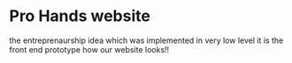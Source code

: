 # Pro Hands website
the entreprenaurship idea which was implemented in very low level it is the front end prototype how our website looks!!
